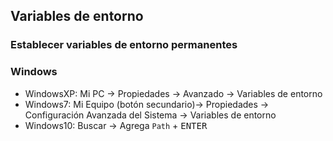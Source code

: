 ## Variables de entorno

### Establecer variables de entorno permanentes

### Windows
- WindowsXP: Mi PC -> Propiedades -> Avanzado -> Variables de entorno
- Windows7: Mi Equipo (botón secundario)-> Propiedades -> Configuración Avanzada del Sistema -> Variables de entorno
- Windows10: Buscar -> Agrega `Path` + <kbd>ENTER</kbd>